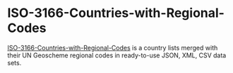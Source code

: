 # ISO-3166-Countries-with-Regional-Codes
[ISO-3166-Countries-with-Regional-Codes](https://github.com/lukes/ISO-3166-Countries-with-Regional-Codes) is a country lists merged with their UN Geoscheme regional codes in ready-to-use JSON, XML, CSV data sets.